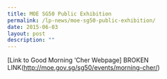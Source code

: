 ```yaml
---
title: MOE SG50 Public Exhibition
permalink: /lp-news/moe-sg50-public-exhibition/
date: 2015-06-03
layout: post
description: ""
---
```





[Link to Good Morning ‘Cher Webpage] BROKEN LINK(http://moe.gov.sg/sg50/events/morning-cher/)